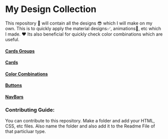 # My Design Collection

This repository 🧾 will contain all the designs 😎 which I will make on my own. This is to quickly apply the material designs✅, animations🎇, etc which I made. ❤ Its also beneficial for quickly check color combinations which are useful.


#### [Cards Groups](https://github.com/AakashCode12/My-Design-Collection/blob/master/Cards%20Group/cardsGroupReadme.md)
#### [Cards](https://github.com/AakashCode12/My-Design-Collection/blob/master/Cards/cardsReadme.md)
#### [Color Combinations](https://github.com/AakashCode12/My-Design-Collection/blob/master/Color%20Combinations/colorCombinationsReadme.md)
#### [Buttons](https://github.com/AakashCode12/My-Design-Collection/blob/master/buttons/ButtonsReadme.md)
#### [NavBars](https://github.com/AakashCode12/My-Design-Collection/blob/master/navbars/navbarReadme.md)


### Contributing Guide:

You can contribute to this repository. Make a folder and add your HTML, CSS, etc files. Also name the folder and also add it to the Readme File of that particluar type.
